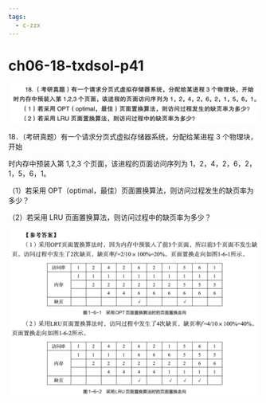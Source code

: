 ```yaml
---
tags:
  - c-zzx
---
```


# ch06-18-txdsol-p41


![](assets/Pasted%20image%2020250529113603.png)

18．（考研真题）有一个请求分页式虚拟存储器系统，分配给某进程 3 个物理块，开始

时内存中预装入第 1,2,3 个页面，该进程的页面访问序列为 1，2，4，2，6，2，1，5，6，1。

（1）若采用 OPT（optimal，最佳）页面置换算法，则访问过程发生的缺页率为多少？

（2）若采用 LRU 页面置换算法，则访问过程中的缺页率为多少？

![](assets/Pasted%20image%2020250529113622.png)
